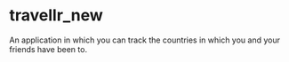 # travellr_new
An application in which you can track the countries in which you and your friends have been to.

